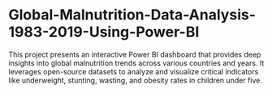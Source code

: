 # Global-Malnutrition-Data-Analysis-1983-2019-Using-Power-BI
This project presents an interactive Power BI dashboard that provides deep insights into global malnutrition trends across various countries and years. It leverages open-source datasets to analyze and visualize critical indicators like underweight, stunting, wasting, and obesity rates in children under five.
